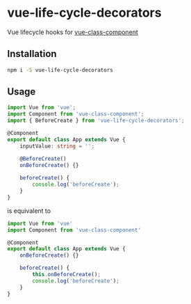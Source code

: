 # vue-life-cycle-decorators

Vue lifecycle hooks for [vue-class-component](https://github.com/vuejs/vue-class-component)

## Installation

``` sh
npm i -S vue-life-cycle-decorators
```

## Usage

```ts
import Vue from 'vue';
import Component from 'vue-class-component';
import { BeforeCreate } from 'vue-life-cycle-decorators';

@Component
export default class App extends Vue {
	inputValue: string = '';

	@BeforeCreate()
	onBeforeCreate() {}
	
	beforeCreate() {
		console.log('beforeCreate');
	}
}
```

is equivalent to

```ts
import Vue from 'vue'
import Component from 'vue-class-component'

@Component
export default class App extends Vue {
	onBeforeCreate() {}

	beforeCreate() {
		this.onBeforeCreate();
		console.log('beforeCreate');
	}
}
```